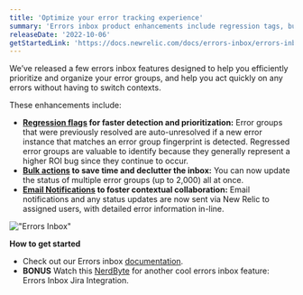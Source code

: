 ```yaml
---
title: 'Optimize your error tracking experience' 
summary: 'Errors inbox product enhancements include regression tags, bulk actions and email notifications.' 
releaseDate: '2022-10-06' 
getStartedLink: 'https://docs.newrelic.com/docs/errors-inbox/errors-inbox/' 
---
```

We’ve released a few errors inbox features designed to help you efficiently prioritize and organize your error groups, and help you act quickly on any errors without having to switch contexts.

These enhancements include: 
* **[Regression flags](https://docs.newrelic.com/docs/errors-inbox/errors-inbox/#regression-tag)  for faster detection and prioritization:** Error groups that were previously resolved are auto-unresolved if a new error instance that matches an error group fingerprint is detected. Regressed error groups are valuable to identify because they generally represent a higher ROI bug since they continue to occur. 
* **[Bulk actions](https://docs.newrelic.com/docs/errors-inbox/errors-inbox/#bulk-actions) to save time and declutter the inbox:** You can now update the status of multiple error groups (up to 2,000) all at once. 
* **[Email Notifications](https://docs.newrelic.com/docs/errors-inbox/errors-email-notifications) to foster contextual collaboration:** Email notifications and any status updates are now sent via New Relic to assigned users, with detailed error information in-line. 

!["Errors Inbox"](./images/ErrorsInbox_preview.jpg "Errors Inbox")

**How to get started**
* Check out our Errors inbox [documentation](https://docs.newrelic.com/docs/errors-inbox/errors-inbox/).
* **BONUS** Watch this [NerdByte](https://www.youtube.com/watch?v=v2frs2Pyjfw) for another cool errors inbox feature: Errors Inbox Jira Integration. 


